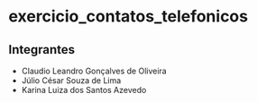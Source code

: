 # exercicio_contatos_telefonicos

## Integrantes

- Claudio Leandro Gonçalves de Oliveira
- Júlio César Souza de Lima
- Karina Luiza dos Santos Azevedo
